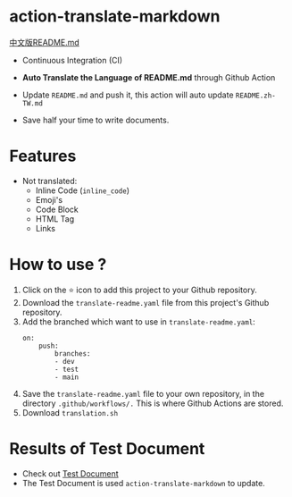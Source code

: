 # action-translate-markdown

[中文版README.md](README.zh-TW.md)

* Continuous Integration (CI)

* **Auto Translate the Language of README.md** through Github Action

* Update `README.md` and push it, this action will auto update `README.zh-TW.md`

* Save half your time to write documents.

# Features

* Not translated:
    * Inline Code (`inline_code`)
    * Emoji's
    * Code Block
    * HTML Tag
    * Links

# How to use ?

1. Click on the :star: icon to add this project to your Github repository.
2. Download the `translate-readme.yaml` file from this project's Github repository.
3. Add the branched which want to use in `translate-readme.yaml`:
    ```
    on:
        push:
            branches:
            - dev
            - test
            - main
    ```
4. Save the `translate-readme.yaml` file to your own repository, in the directory `.github/workflows/.` This is where Github Actions are stored.
5. Download `translation.sh`

# Results of Test Document

* Check out [Test Document](https://github.com/Lin-jun-xiang/vscode-extensions-best/tree/main)
* The Test Document is used `action-translate-markdown` to update.
 